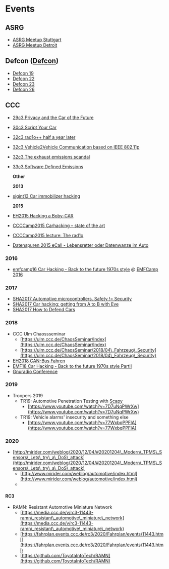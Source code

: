 # Events

## ASRG

* [ASRG Meetup Stuttgart](https://app.gitbook.com/s/-LkE3epNpD3qazTGcNWh/events-1/ASRG-Meetup-Stuttgart)
* [ASRG Meetup Detroit](https://app.gitbook.com/s/-LkE3epNpD3qazTGcNWh/events-1/ASRG-Meetup-Detroit)

## Defcon ([Defcon](https://app.gitbook.com/@andreas-uebener/s/automotivesecwiki/\~/edit/drafts/-Lm\_8SwzbSMGVVs4M7dm/events-1/defcon))

* [Defcon 19](https://app.gitbook.com/s/-LkE3epNpD3qazTGcNWh/events-1/Defcon19)
* [Defcon 22](https://app.gitbook.com/s/-LkE3epNpD3qazTGcNWh/events-1/Defcon22)
* [Defcon 23](https://app.gitbook.com/s/-LkE3epNpD3qazTGcNWh/events-1/Defcon23)
* [Defcon 26](https://app.gitbook.com/s/-LkE3epNpD3qazTGcNWh/events-1/Defcon26)

## CCC

* [29c3 Privacy and the Car of the Future](https://app.gitbook.com/s/-LkE3epNpD3qazTGcNWh/events-1/29c3\_Privacy\_and\_the\_Car\_of\_the\_Future)
* [30c3 Script Your Car](https://app.gitbook.com/s/-LkE3epNpD3qazTGcNWh/events-1/30c3\_Script\_Your\_Car)
* [32c3 rad1o++ half a year later ](https://app.gitbook.com/s/-LkE3epNpD3qazTGcNWh/events-1/32c3\_rad1o++\_half\_a\_year\_later)
* [32c3 Vehicle2Vehicle Communication based on IEEE 802.11p](https://app.gitbook.com/s/-LkE3epNpD3qazTGcNWh/events-1/32c3\_Vehicle2Vehicle\_Communication\_based\_on\_IEEE\_802.11p)
* [32c3 The exhaust emissions scandal](https://app.gitbook.com/s/-LkE3epNpD3qazTGcNWh/events-1/32c3\_The\_exhaust\_emissions\_scandal)
*   [33c3 Software Defined Emissions](https://app.gitbook.com/s/-LkE3epNpD3qazTGcNWh/events-1/33c3\_Software\_Defined\_Emissions)

    **Other**

    **2013**
*   [sigint13 Car immobilizer hacking](https://app.gitbook.com/s/-LkE3epNpD3qazTGcNWh/events-1/sigint13\_Car-immobilizer-hacking)

    **2015**
* [EH2015 Hacking a Boby-CAR](https://app.gitbook.com/s/-LkE3epNpD3qazTGcNWh/events-1/EH15\_Hacking-a-Boby-CAR)
* [CCCCamp2015 Carhacking – state of the art](https://app.gitbook.com/s/-LkE3epNpD3qazTGcNWh/events-1/ccccamp2015\_Carhacking%E2%80%93state\_of\_the\_art)
* [CCCCamp2015 lecture: The rad1o](https://app.gitbook.com/s/-LkE3epNpD3qazTGcNWh/events-1/ccccamp2015\_lecture\_The\_rad1o)
* [Datenspuren 2015 eCall - Lebensretter oder Datenwanze im Auto](https://app.gitbook.com/s/-LkE3epNpD3qazTGcNWh/events-1/Datenspuren\_2015\_eCall-Lebensretter-oder-Datenwanze-im-Auto)

### 2016

* [emfcamp16 Car Hacking - Back to the future 1970s style](https://app.gitbook.com/s/-LkE3epNpD3qazTGcNWh/events-1/emfcamp16\_Car\_Hacking\_Back\_to\_the\_future\_1970s\_style) @ [EMFCamp 2016](https://app.gitbook.com/s/-LkE3epNpD3qazTGcNWh/events-1/EMFCamp2016)

### 2017

* [SHA2017 Automotive microcontrollers. Safety != Security](https://app.gitbook.com/s/-LkE3epNpD3qazTGcNWh/events-1/SHA2017\_Automotive\_microcontrollers\_Safet\_Security)
* [SHA2017 Car hacking: getting from A to B with Eve](https://app.gitbook.com/s/-LkE3epNpD3qazTGcNWh/events-1/SHA2017\_Car\_hacking\_getting\_from\_A\_to\_B\_with\_Eve)
* [SHA2017 How to Defend Cars](https://app.gitbook.com/s/-LkE3epNpD3qazTGcNWh/events-1/SHA2017\_How\_to\_Defend\_Cars)

### 2018

* CCC Ulm Chaossseminar&#x20;
  * [https://ulm.ccc.de/ChaosSeminar/Index](https://ulm.ccc.de/ChaosSeminar/Index)
  * [https://ulm.ccc.de/ChaosSeminar/2018/04\_Fahrzeug\_Security](https://ulm.ccc.de/ChaosSeminar/2018/04\_Fahrzeug\_Security)
* [EH2018 CAN-Bus Fahren](https://app.gitbook.com/s/-LkE3epNpD3qazTGcNWh/events-1/EH18\_CAN-Bus-Fahren)
* [EMF18 Car Hacking - Back to the future 1970s style PartII](https://app.gitbook.com/s/-LkE3epNpD3qazTGcNWh/events-1/emfcamp16\_Car\_Hacking\_Back\_to\_the\_future\_1970s\_style)
* [Gnuradio Conference](https://app.gitbook.com/s/-LkE3epNpD3qazTGcNWh/events-1/GnuradioConference)

### 2019

* Troopers 2019&#x20;
  * TR19: Automotive Penetration Testing with [Scapy](https://app.gitbook.com/s/-LkE3epNpD3qazTGcNWh/events-1/Scapy)
    * [https://www.youtube.com/watch?v=7D7uNqPWrXw](https://www.youtube.com/watch?v=7D7uNqPWrXw)
  * TR19: Vehicle alarms' insecurity and something else
    * [https://www.youtube.com/watch?v=77WxbqPPFlA](https://www.youtube.com/watch?v=77WxbqPPFlA)

### 2020

* [http://mirider.com/weblog/2020/12/04/#20201204\_Modern\_TPMS\_Sensors\_Lets\_try\_a\_DoS\_attack](http://mirider.com/weblog/2020/12/04/#20201204\_Modern\_TPMS\_Sensors\_Lets\_try\_a\_DoS\_attack)
  * [http://www.mirider.com/weblog/automotive/index.html](http://www.mirider.com/weblog/automotive/index.html)
  *

#### RC3

* RAMN: Resistant Automotive Miniature Network
  * [https://media.ccc.de/v/rc3-11443-ramn\_resistant\_automotive\_miniature\_network](https://media.ccc.de/v/rc3-11443-ramn\_resistant\_automotive\_miniature\_network)
  * [https://fahrplan.events.ccc.de/rc3/2020/Fahrplan/events/11443.html](https://fahrplan.events.ccc.de/rc3/2020/Fahrplan/events/11443.html)
  * [https://github.com/ToyotaInfoTech/RAMN](https://github.com/ToyotaInfoTech/RAMN)

